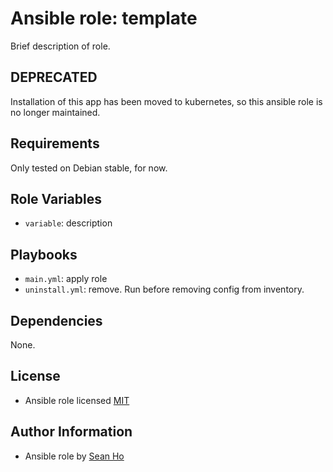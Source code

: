 # Ansible role: template
Brief description of role.

## DEPRECATED
Installation of this app has been moved to kubernetes,
so this ansible role is no longer maintained.

## Requirements
Only tested on Debian stable, for now.

## Role Variables
+ `variable`: description

## Playbooks
+ `main.yml`: apply role
+ `uninstall.yml`: remove. Run before removing config from inventory.

## Dependencies
None.

## License
+ Ansible role licensed [MIT](LICENSE)

## Author Information
+ Ansible role by [Sean Ho](https://github.com/ho-ansible/)

